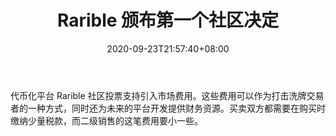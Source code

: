 ﻿---
title: "Rarible 颁布第一个社区决定"
date: 2020-09-23T21:57:40+08:00
lastmod: 2020-09-23T16:45:40+08:00
draft: false
authors: ["Opal"]
description: "代币化平台 Rarible 社区投票支持引入市场费用。这些费用可以作为打击洗牌交易者的一种方式，同时还为未来的平台开发提供财务资源。买卖双方都需要在购买时缴纳少量税款，而二级销售的这笔费用要小一些。"
featuredImage: "rarible-enacts-first-community-decision.png"
tags: ["Virtual World","虚拟世界","Play to Earn"]
categories: ["news"]
news: ["虚拟世界"]
weight: 
lightgallery: true
pinned: false
recommend: false
recommend1: false
---

代币化平台 Rarible 社区投票支持引入市场费用。这些费用可以作为打击洗牌交易者的一种方式，同时还为未来的平台开发提供财务资源。买卖双方都需要在购买时缴纳少量税款，而二级销售的这笔费用要小一些。

<!--more-->


